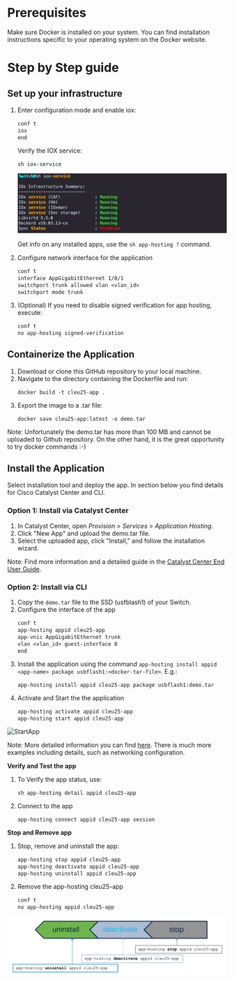 # Prerequisites

Make sure Docker is installed on your system. You can find installation instructions specific to your operating system on the Docker website.

# Step by Step guide

## Set up your infrastructure

1. Enter configuration mode and enable iox:

   ```
   conf t
   iox
   end
   ```

   Verify the IOX service:
   ```
   sh iox-service 
   ```
   ![ioxservice](./img/ioxservice.png)

   Get info on any installed apps, use the `sh app-hosting ?` command.

2. Configure network interface for the application
    ```iox
   conf t
   interface AppGigabitEthernet 1/0/1
   switchport trunk allowed vlan <vlan_id>
   switchport mode trunk  
   ```

3. (Optional) If you need to disable signed verification for app hosting, execute:

   ```
   conf t
   no app-hosting signed-verification
   ```

## Containerize the Application

1. Download or clone this GitHub repository to your local machine.
2. Navigate to the directory containing the Dockerfile and run:
   ```
   docker build -t cleu25-app .
   ```
3. Export the image to a .tar file:
   ```
   docker save cleu25-app:latest -o demo.tar
   ```

Note: Unfortunately the demo.tar has more than 100 MB and cannot be uploaded to Github repository. On the other hand, it is the great opportunity to try docker commands :-)

## Install the Application

Select installation tool and deploy the app. In section below you find details for Cisco Catalyst Center and CLI.

### Option 1: Install via Catalyst Center

1. In Catalyst Center, open *Provision > Services > Application Hosting*.
2. Click "New App" and upload the demo.tar file.
3. Select the uploaded app, click "Install," and follow the installation wizard.

Note: Find more information and a detailed guide in the [Catalyst Center End User Guide](https://www.cisco.com/c/en/us/td/docs/cloud-systems-management/network-automation-and-management/catalyst-center/2-3-7/user_guide/b_cisco_catalyst_center_user_guide_237/b_cisco_dna_center_ug_2_3_7_chapter_01111.html?bookSearch=true#id_132431).

### Option 2: Install via CLI

1. Copy the `demo.tar` file to the SSD (usfblash1) of your Switch.
2. Configure the interface of the app
   ```
   conf t
   app-hosting appid cleu25-app 
   app-vnic AppGigabitEthernet trunk 
   vlan <vlan_id> guest-interface 0 
   end
   ```
2. Install the application using the command  `app-hosting install appid <app-name> package usbflash1:<docker-tar-file>`. E.g.:
   ```
   app-hosting install appid cleu25-app package usbflash1:demo.tar
   ```
3. Activate and Start the the application
   ```
   app-hosting activate appid cleu25-app 
   app-hosting start appid cleu25-app 
   ```
![StartApp](./img/install-activate-start.png)

Note: More detailed information you can find [here](https://developer.cisco.com/docs/app-hosting/#!getting-cat9k-setup). There is much more examples including details, such as networking configuration.

**Verify and Test the app**

1. To Verify the app status, use:

   ```
   sh app-hosting detail appid cleu25-app 
   ```
2. Connect to the app

   ```
   app-hosting connect appid cleu25-app session   
   ```

**Stop and Remove app**
1. Stop, remove and uninstall the app:
   ```iox
   app-hosting stop appid cleu25-app
   app-hosting deactivate appid cleu25-app
   app-hosting uninstall appid cleu25-app
   ```
4. Remove the app-hosting cleu25-app
   ```iox
   conf t
   no app-hosting appid cleu25-app   
   ```
![StopApp](./img/uninstall-deactivate-stop.png)